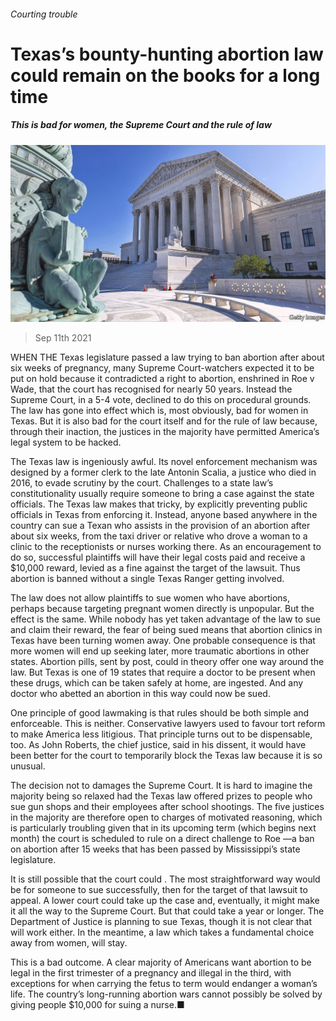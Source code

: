 ###### Courting trouble

# Texas’s bounty-hunting abortion law could remain on the books for a long time 

##### This is bad for women, the Supreme Court and the rule of law 

![image](images/20210911_ldp001.jpg) 

> Sep 11th 2021 

WHEN THE Texas legislature passed a law trying to ban abortion after about six weeks of pregnancy, many Supreme Court-watchers expected it to be put on hold because it contradicted a right to abortion, enshrined in Roe v Wade, that the court has recognised for nearly 50 years. Instead the Supreme Court, in a 5-4 vote, declined to do this on procedural grounds. The law has gone into effect which is, most obviously, bad for women in Texas. But it is also bad for the court itself and for the rule of law because, through their inaction, the justices in the majority have permitted America’s legal system to be hacked.

The Texas law is ingeniously awful. Its novel enforcement mechanism was designed by a former clerk to the late Antonin Scalia, a justice who died in 2016, to evade scrutiny by the court. Challenges to a state law’s constitutionality usually require someone to bring a case against the state officials. The Texas law makes that tricky, by explicitly preventing public officials in Texas from enforcing it. Instead, anyone based anywhere in the country can sue a Texan who assists in the provision of an abortion after about six weeks, from the taxi driver or relative who drove a woman to a clinic to the receptionists or nurses working there. As an encouragement to do so, successful plaintiffs will have their legal costs paid and receive a $10,000 reward, levied as a fine against the target of the lawsuit. Thus abortion is banned without a single Texas Ranger getting involved.


The law does not allow plaintiffs to sue women who have abortions, perhaps because targeting pregnant women directly is unpopular. But the effect is the same. While nobody has yet taken advantage of the law to sue and claim their reward, the fear of being sued means that abortion clinics in Texas have been turning women away. One probable consequence is that more women will end up seeking later, more traumatic abortions in other states. Abortion pills, sent by post, could in theory offer one way around the law. But Texas is one of 19 states that require a doctor to be present when these drugs, which can be taken safely at home, are ingested. And any doctor who abetted an abortion in this way could now be sued.

One principle of good lawmaking is that rules should be both simple and enforceable. This is neither. Conservative lawyers used to favour tort reform to make America less litigious. That principle turns out to be dispensable, too. As John Roberts, the chief justice, said in his dissent, it would have been better for the court to temporarily block the Texas law because it is so unusual.

The decision not to damages the Supreme Court. It is hard to imagine the majority being so relaxed had the Texas law offered prizes to people who sue gun shops and their employees after school shootings. The five justices in the majority are therefore open to charges of motivated reasoning, which is particularly troubling given that in its upcoming term (which begins next month) the court is scheduled to rule on a direct challenge to Roe —a ban on abortion after 15 weeks that has been passed by Mississippi’s state legislature.

It is still possible that the court could . The most straightforward way would be for someone to sue successfully, then for the target of that lawsuit to appeal. A lower court could take up the case and, eventually, it might make it all the way to the Supreme Court. But that could take a year or longer. The Department of Justice is planning to sue Texas, though it is not clear that will work either. In the meantime, a law which takes a fundamental choice away from women, will stay.

This is a bad outcome. A clear majority of Americans want abortion to be legal in the first trimester of a pregnancy and illegal in the third, with exceptions for when carrying the fetus to term would endanger a woman’s life. The country’s long-running abortion wars cannot possibly be solved by giving people $10,000 for suing a nurse.■

